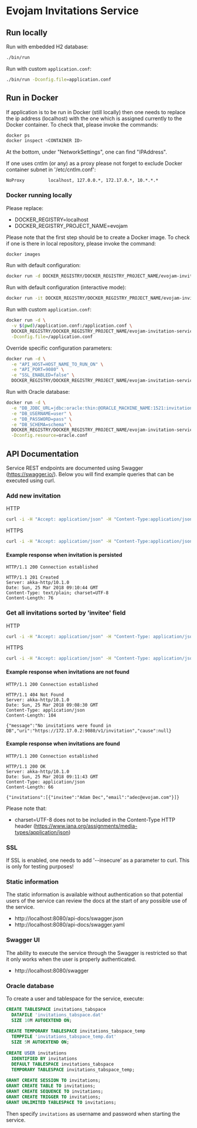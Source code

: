 # Evojam Invitations Service

## Run locally

Run with embedded H2 database:
```bash
./bin/run
```

Run with custom `application.conf`:
```bash
./bin/run -Dconfig.file=application.conf
```

## Run in Docker

If application is to be run in Docker (still locally) then one needs to replace the ip address (localhost) with the one which is assigned currently to the Docker container.
To check that, please invoke the commands:
```bash
docker ps
docker inspect <CONTAINER ID>
```
At the bottom, under "NetworkSettings", one can find "IPAddress".

If one uses cntlm (or any) as a proxy please not forget to exclude Docker container subnet in '/etc/cntlm.conf':
```text
NoProxy         localhost, 127.0.0.*, 172.17.0.*, 10.*.*.*
```
### Docker running locally

Please replace:
- DOCKER_REGISTRY=localhost
- DOCKER_REGISTRY_PROJECT_NAME=evojam

Please note that the first step should be to create a Docker image.
To check if one is there in local repository, please invoke the command:
```bash
docker images
```

Run with default configuration:
```bash
docker run -d DOCKER_REGISTRY/DOCKER_REGISTRY_PROJECT_NAME/evojam-invitation-service:1.0.0
```

Run with default configuration (interactive mode):
```bash
docker run -it DOCKER_REGISTRY/DOCKER_REGISTRY_PROJECT_NAME/evojam-invitation-service:1.0.0
```

Run with custom `application.conf`:
```bash
docker run -d \
  -v $(pwd)/application.conf:/application.conf \
  DOCKER_REGISTRY/DOCKER_REGISTRY_PROJECT_NAME/evojam-invitation-service:1.0.0 \
  -Dconfig.file=/application.conf
```

Override specific configuration parameters:
```bash
docker run -d \
  -e "API_HOST=HOST_NAME_TO_RUN_ON" \
  -e "API_PORT=9080" \
  -e "SSL_ENABLED=false" \
  DOCKER_REGISTRY/DOCKER_REGISTRY_PROJECT_NAME/evojam-invitation-service:1.0.0
```

Run with Oracle database:
```bash
docker run -d \
  -e "DB_JDBC_URL=jdbc:oracle:thin:@ORACLE_MACHINE_NAME:1521:invitation" \
  -e "DB_USERNAME=user" \
  -e "DB_PASSWORD=pass" \
  -e "DB_SCHEMA=schema" \
  DOCKER_REGISTRY/DOCKER_REGISTRY_PROJECT_NAME/evojam-invitation-service:1.0.0 \
  -Dconfig.resource=oracle.conf
```

## API Documentation

Service REST endpoints are documented using Swagger (https://swagger.io/). Below you will find example queries that can be executed using curl.

### Add new invitation

HTTP
```bash
curl -i -H "Accept: application/json" -H "Content-Type:application/json" -X POST --data '{"invitee" : "Adam Dec", "email" : "adec@evojam.com"}' -u admin:admin http://localhost:8080/v1/invitation
```
HTTPS
```bash
curl -i -H "Accept: application/json" -H "Content-Type:application/json" -X POST --data '{"invitee" : "Adam Dec", "email" : "adec@evojam.com"}' -u admin:admin https://localhost:9080/v1/invitation --insecure
```
#### Example response when invitation is persisted

```text
HTTP/1.1 200 Connection established

HTTP/1.1 201 Created
Server: akka-http/10.1.0
Date: Sun, 25 Mar 2018 09:10:44 GMT
Content-Type: text/plain; charset=UTF-8
Content-Length: 76
```

### Get all invitations sorted by 'invitee' field

HTTP
```bash
curl -i -H "Accept: application/json" -H "Content-Type: application/json" -X GET -u admin:admin http://localhost:8080/v1/invitation
```
HTTPS
```bash
curl -i -H "Accept: application/json" -H "Content-Type: application/json" -X GET -u admin:admin https://localhost:9080/v1/invitation --insecure
```

#### Example response when invitations are not found

```text
HTTP/1.1 200 Connection established

HTTP/1.1 404 Not Found
Server: akka-http/10.1.0
Date: Sun, 25 Mar 2018 09:08:30 GMT
Content-Type: application/json
Content-Length: 104

{"message":"No invitations were found in DB","uri":"https://172.17.0.2:9080/v1/invitation","cause":null}
```
#### Example response when invitations are found
```text
HTTP/1.1 200 Connection established

HTTP/1.1 200 OK
Server: akka-http/10.1.0
Date: Sun, 25 Mar 2018 09:11:43 GMT
Content-Type: application/json
Content-Length: 66

{"invitations":[{"invitee":"Adam Dec","email":"adec@evojam.com"}]}
```

Please note that:
- charset=UTF-8 does not to be included in the Content-Type HTTP header (https://www.iana.org/assignments/media-types/application/json)

### SSL
If SSL is enabled, one needs to add '--insecure' as a parameter to curl. This is only for testing purposes!

### Static information

The static information is available without authentication so that potential users of the service can review the docs at the start of any possible use of the service.

- http://localhost:8080/api-docs/swagger.json
- http://localhost:8080/api-docs/swagger.yaml

### Swagger UI

The ability to execute the service through the Swagger is restricted so that it only works when the user is properly authenticated.

- http://localhost:8080/swagger

### Oracle database

To create a user and tablespace for the service, execute:
```sql
CREATE TABLESPACE invitations_tabspace
  DATAFILE 'invitations_tabspace.dat'
  SIZE 10M AUTOEXTEND ON;
 
CREATE TEMPORARY TABLESPACE invitations_tabspace_temp
  TEMPFILE 'invitations_tabspace_temp.dat'
  SIZE 5M AUTOEXTEND ON;
 
CREATE USER invitations
  IDENTIFIED BY invitations
  DEFAULT TABLESPACE invitations_tabspace
  TEMPORARY TABLESPACE invitations_tabspace_temp;
 
GRANT CREATE SESSION TO invitations;
GRANT CREATE TABLE TO invitations;
GRANT CREATE SEQUENCE TO invitations;
GRANT CREATE TRIGGER TO invitations;
GRANT UNLIMITED TABLESPACE TO invitations;
```

Then specify `invitations` as username and password when starting the service.

